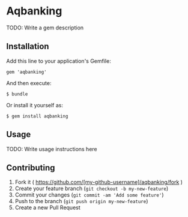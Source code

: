 # Aqbanking

TODO: Write a gem description

## Installation

Add this line to your application's Gemfile:

    gem 'aqbanking'

And then execute:

    $ bundle

Or install it yourself as:

    $ gem install aqbanking

## Usage

TODO: Write usage instructions here

## Contributing

1. Fork it ( https://github.com/[my-github-username]/aqbanking/fork )
2. Create your feature branch (`git checkout -b my-new-feature`)
3. Commit your changes (`git commit -am 'Add some feature'`)
4. Push to the branch (`git push origin my-new-feature`)
5. Create a new Pull Request
